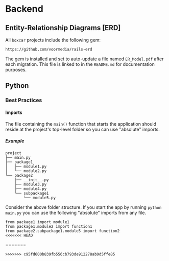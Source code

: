 # Backend

## Entity-Relationship Diagrams [ERD]

All ```boxcar``` projects include the following gem:

```
https://github.com/voormedia/rails-erd
```

The gem is installed and set to auto-update a file named ```ER_Model.pdf``` after each migration.
This file is linked to in the ```README.md``` for documentation purposes.

## Python

### Best Practices

#### Imports

The file containing the `main()` function that starts the application should reside at the project's top-level folder so you can use "absolute" imports.

##### Example
```
project
├── main.py
├── package1
│   ├── module1.py
│   └── module2.py
└── package2
    ├── __init__.py
    ├── module3.py
    ├── module4.py
    └── subpackage1
        └── module5.py
```
Consider the above folder structure. If you start the app by running `python main.py` you can use the following "absolute" imports from any file.
```
from package1 import module1
from package1.module2 import function1
from package2.subpackage1.module5 import function2
<<<<<<< HEAD
```
=======
```
>>>>>>> c95fd600b839fb556cb793de912278ab9d5ffe85
